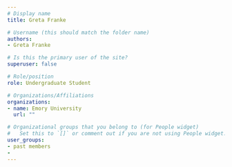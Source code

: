 ```yaml
---
# Display name
title: Greta Franke

# Username (this should match the folder name)
authors:
- Greta Franke

# Is this the primary user of the site?
superuser: false

# Role/position
role: Undergraduate Student

# Organizations/Affiliations
organizations:
- name: Emory University
  url: ""

# Organizational groups that you belong to (for People widget)
#   Set this to `[]` or comment out if you are not using People widget.
user_groups:
- past members
- 
---
```


